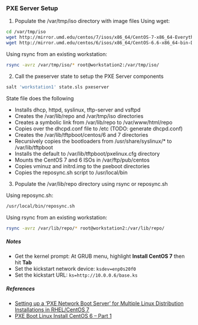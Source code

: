 
### PXE Server Setup

1. Populate the /var/tmp/iso directory with image files
Using wget:

 ```bash
 cd /var/tmp/iso
 wget http://mirror.umd.edu/centos/7/isos/x86_64/CentOS-7-x86_64-Everything-1503-01.iso
 wget http://mirror.umd.edu/centos/6/isos/x86_64/CentOS-6.6-x86_64-bin-DVD1.iso
 ```
Using rsync from an existing workstation:

 ```bash
rsync -avrz /var/tmp/iso/* root@workstation2:/var/tmp/iso/
```

2. Call the pxeserver state to setup the PXE Server components
 ```bash
salt 'workstation1' state.sls pxeserver
```

 State file does the following
 - Installs dhcp, httpd, syslinux, tftp-server and vsftpd
 - Creates the /var/lib/repo and /var/tmp/iso directories
 - Creates a symbolic link from /var/lib/repo to /var/www/html/repo
 - Copies over the dhcpd.conf file to /etc (TODO: generate dhcpd.conf)
 - Creates the /var/lib/tftpboot/centos/6 and 7 directories
 - Recursively copies the bootloaders from /usr/share/syslinux/* to /var/lib/tftpboot
 - Installs the default to /var/lib/tftpboot/pxelinux.cfg directory
 - Mounts the CentOS 7 and 6 ISOs in /var/ftp/pub/centos
 - Copies vminuz and initrd.img to the pxeboot directories
 - Copies the reposync.sh script to /usr/local/bin


3. Populate the /var/lib/repo directory using rsync or reposync.sh  

Using reposync.sh: 
 ```bash
/usr/local/bin/reposync.sh
```

Using rsync from an existing workstation: 
 ```bash
rsync -avrz /var/lib/repo/* root@workstation2:/var/lib/repo/
```

##### Notes

- Get the kernel prompt: At GRUB menu, highlight **Install CentOS 7** then hit **Tab**
- Set the kickstart network device: `ksdev=enp0s20f0`
- Set the kickstart URL: `ks=http://10.0.0.6/base.ks` 
 
##### References

- [Setting up a ‘PXE Network Boot Server’ for Multiple Linux Distribution Installations in RHEL/CentOS 7](http://www.tecmint.com/install-pxe-network-boot-server-in-centos-7/)
- [PXE Boot Linux Install CentOS 6 – Part 1](https://conradjonesit.wordpress.com/2013/07/07/pxe-boot-linux-install-centos-6/)

